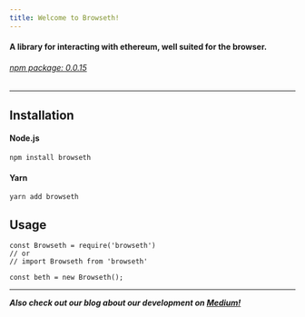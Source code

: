 ```yaml
---
title: Welcome to Browseth!
---
```


#### A library for interacting with ethereum, well suited for the browser.

###### [npm package: 0.0.15](https://www.npmjs.com/package/browseth)

<hr/>

## Installation

#### Node.js

`npm install browseth`

#### Yarn

`yarn add browseth`

## Usage

```
const Browseth = require('browseth')
// or
// import Browseth from 'browseth'

const beth = new Browseth();
```

<hr>

**_Also check out our blog about our development on
[Medium!](https://medium.com/buyethdomains/introducing-browseth-a-new-library-for-interacting-with-ethereum-795d18e7b87d)_**

<!--
Documentation may end up migrating over to NPM, and this site may be used mainly
as an overview of the "Big Picture" for why you'd want to use Browseth in your
ethereum app.

https://www.npmjs.com/package/browseth -->

<!-- ### Browseth vs. Web3 and Ethersjs -->

